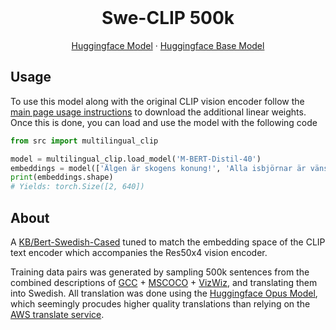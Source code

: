 <br />
<p align="center">
  <h1 align="center">Swe-CLIP 500k</h1>
  
  <p align="center">  
    <a href="https://huggingface.co/M-CLIP/Swedish-500k">Huggingface Model</a>
    ·
    <a href="https://huggingface.co/KB/bert-base-swedish-cased">Huggingface Base Model</a>
  </p>
</p>

## Usage
To use this model along with the original CLIP vision encoder follow the [main page usage instructions](https://github.com/FreddeFrallan/Multilingual-CLIP) to download the additional linear weights.
Once this is done, you can load and use the model with the following code
```python
from src import multilingual_clip

model = multilingual_clip.load_model('M-BERT-Distil-40')
embeddings = model(['Älgen är skogens konung!', 'Alla isbjörnar är vänsterhänta'])
print(embeddings.shape)
# Yields: torch.Size([2, 640])
```

<!-- ABOUT THE PROJECT -->
## About
A [KB/Bert-Swedish-Cased](https://huggingface.co/KB/bert-base-swedish-cased) tuned to match the embedding space of the CLIP text encoder which accompanies the Res50x4 vision encoder. <br>

Training data pairs was generated by sampling 500k sentences from the combined descriptions of [GCC](https://ai.google.com/research/ConceptualCaptions/) + [MSCOCO](https://cocodataset.org/#home) + [VizWiz](https://vizwiz.org/tasks-and-datasets/image-captioning/), and translating them into Swedish.
All translation was done using the [Huggingface Opus Model](https://huggingface.co/Helsinki-NLP/opus-mt-en-sv), which seemingly procudes higher quality translations than relying on the [AWS translate service](https://aws.amazon.com/translate/).
